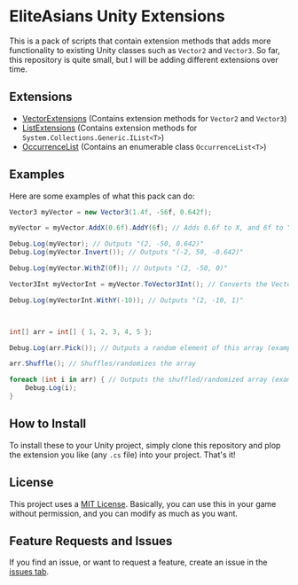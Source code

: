 # EliteAsians Unity Extensions
This is a pack of scripts that contain extension methods that adds more functionality to existing Unity classes such as `Vector2` and `Vector3`. So far, this repository is quite small, but I will be adding different extensions over time.

## Extensions
- [VectorExtensions](https://github.com/EliteAsian123/EliteAsians-Unity-Extensions/blob/master/VectorExtensions.md) (Contains extension methods for `Vector2` and `Vector3`)
- [ListExtensions](https://github.com/EliteAsian123/EliteAsians-Unity-Extensions/blob/master/ListExtensions.md) (Contains extension methods for `System.Collections.Generic.IList<T>`)
- [OccurrenceList](https://github.com/EliteAsian123/EliteAsians-Unity-Extensions/blob/master/OccurrenceList.md) (Contains an enumerable class `OccurrenceList<T>`)

## Examples
Here are some examples of what this pack can do:

```cs
Vector3 myVector = new Vector3(1.4f, -56f, 0.642f);

myVector = myVector.AddX(0.6f).AddY(6f); // Adds 0.6f to X, and 6f to Y

Debug.Log(myVector); // Outputs "(2, -50, 0.642)"
Debug.Log(myVector.Invert()); // Outputs "(-2, 50, -0.642)"

Debug.Log(myVector.WithZ(0f)); // Outputs "(2, -50, 0)"

Vector3Int myVectorInt = myVector.ToVector3Int(); // Converts the Vector3 to a Vector3Int

Debug.Log(myVectorInt.WithY(-10)); // Outputs "(2, -10, 1)"



int[] arr = int[] { 1, 2, 3, 4, 5 };

Debug.Log(arr.Pick()); // Outputs a random element of this array (example: "3")

arr.Shuffle(); // Shuffles/randomizes the array

foreach (int i in arr) { // Outputs the shuffled/randomized array (example: "2 3 5 1 4")
	Debug.Log(i);
}
```

## How to Install
To install these to your Unity project, simply clone this repository and plop the extension you like (any `.cs` file) into your project. That's it!

## License
This project uses a [MIT License](https://github.com/EliteAsian123/EliteAsians-Unity-Extensions/blob/master/LICENSE). Basically, you can use this in your game without permission, and you can modify as much as you want.

## Feature Requests and Issues
If you find an issue, or want to request a feature, create an issue in the [issues tab](https://github.com/EliteAsian123/EliteAsians-Unity-Extensions/issues).
